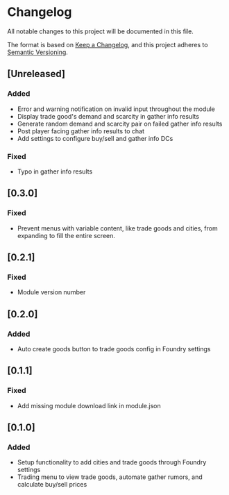 # Changelog

All notable changes to this project will be documented in this file.

The format is based on [Keep a Changelog](https://keepachangelog.com/en/1.1.0/),
and this project adheres to [Semantic Versioning](https://semver.org/spec/v2.0.0.html).

## [Unreleased]

### Added

* Error and warning notification on invalid input throughout the module
* Display trade good's demand and scarcity in gather info results
* Generate random demand and scarcity pair on failed gather info results
* Post player facing gather info results to chat
* Add settings to configure buy/sell and gather info DCs

### Fixed

* Typo in gather info results

## [0.3.0]

### Fixed

* Prevent menus with variable content, like trade goods and cities, from expanding to fill the
  entire screen.

## [0.2.1]

### Fixed

* Module version number

## [0.2.0]

### Added

* Auto create goods button to trade goods config in Foundry settings

## [0.1.1]

### Fixed

* Add missing module download link in module.json

## [0.1.0]

### Added

* Setup functionality to add cities and trade goods through Foundry settings
* Trading menu to view trade goods, automate gather rumors, and calculate buy/sell prices

